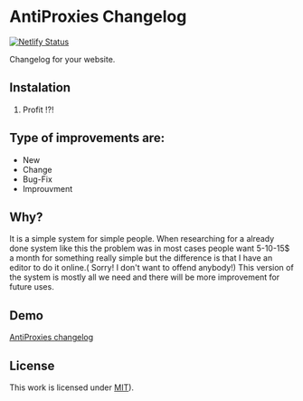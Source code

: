 # AntiProxies Changelog

[![Netlify Status](https://api.netlify.com/api/v1/badges/896e9dee-d49f-46a4-82f9-61f63c973903/deploy-status)](https://app.netlify.com/sites/antiproxies-changelog/deploys)


Changelog for your website.


## Instalation

1. Profit !?!

## Type of improvements are:

* New
* Change
* Bug-Fix
* Improuvment

## Why?

It is a simple system for simple people. When researching for a already done system like this the problem was in most cases people want 5-10-15$ a month for something really simple but the difference is that I have an editor to do it online.( Sorry! I don't want to offend anybody!) This version of the system is mostly all we need and there will be more improvement for future uses.

## Demo

[AntiProxies changelog](https://changelog.antiproxies.com)

## License

This work is licensed under [MIT](LICENSE.md)).

